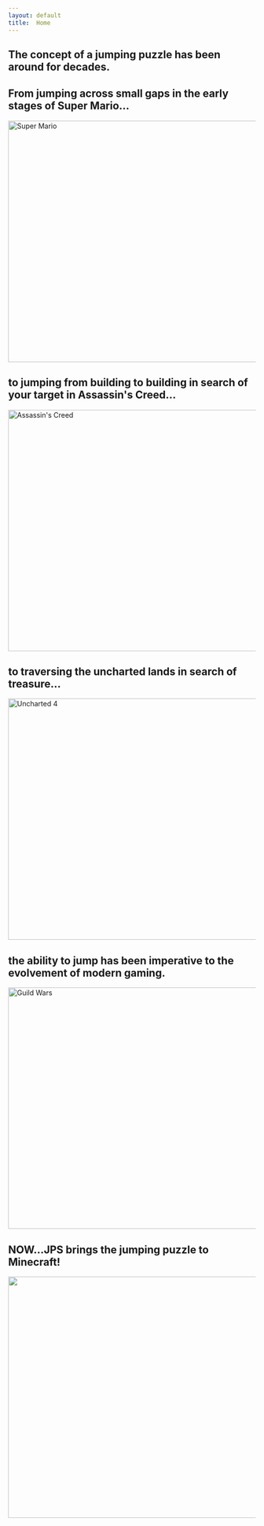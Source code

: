 ```yaml
---
layout: default
title:  Home
---
```

## The concept of a jumping puzzle has been around for decades. 
## From jumping across small gaps in the early stages of Super Mario...

<img src="https://www.technologyuk.net/computer-gaming/gaming-landmarks/images/gaming_landmarks_0094.gif" height="491" width="873" alt="Super Mario">

## to jumping from building to building in search of your target in Assassin's Creed...

<img src="http://www.gamersdecide.com/sites/default/files/authors/u14586/4.jpg" height="491" width="873" alt="Assassin's Creed">

## to traversing the uncharted lands in search of treasure...

<img src="https://cdn3.vox-cdn.com/uploads/chorus_asset/file/6276971/mad-preview-still-06.0.jpg" height="491" width="873" alt="Uncharted 4">

## the ability to jump has been imperative to the evolvement of modern gaming.

<img src="http://static.mnium.org/images/contenu/unes/big/gw2_jumping_puzzle_05.jpg" height="491" width="873" alt="Guild Wars">

## NOW...JPS brings the jumping puzzle to Minecraft!

<img src="https://scontent-sjc2-1.xx.fbcdn.net/v/t34.0-12/18644380_10203080189843855_627161562_n.png?oh=6b08f3653656756160a72f97fda150c1&oe=5925793F" height="491" width="873">


[quickref]: https://github.com/mundimark/quickrefs/blob/master/HTML.md
